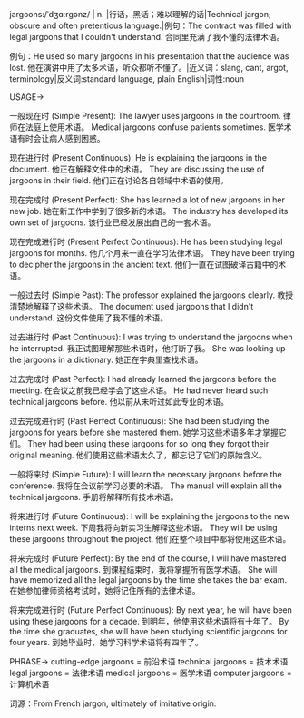 jargoons:/ˈdʒɑːrɡənz/ | n. |行话，黑话；难以理解的话|Technical jargon; obscure and often pretentious language.|例句：The contract was filled with legal jargoons that I couldn't understand.  合同里充满了我不懂的法律术语。

例句：He used so many jargoons in his presentation that the audience was lost. 他在演讲中用了太多术语，听众都听不懂了。|近义词：slang, cant, argot, terminology|反义词:standard language, plain English|词性:noun


USAGE->

一般现在时 (Simple Present):
The lawyer uses jargoons in the courtroom. 律师在法庭上使用术语。
Medical jargoons confuse patients sometimes. 医学术语有时会让病人感到困惑。

现在进行时 (Present Continuous):
He is explaining the jargoons in the document. 他正在解释文件中的术语。
They are discussing the use of jargoons in their field. 他们正在讨论各自领域中术语的使用。

现在完成时 (Present Perfect):
She has learned a lot of new jargoons in her new job.  她在新工作中学到了很多新的术语。
The industry has developed its own set of jargoons. 该行业已经发展出自己的一套术语。

现在完成进行时 (Present Perfect Continuous):
He has been studying legal jargoons for months. 他几个月来一直在学习法律术语。
They have been trying to decipher the jargoons in the ancient text.  他们一直在试图破译古籍中的术语。


一般过去时 (Simple Past):
The professor explained the jargoons clearly. 教授清楚地解释了这些术语。
The document used jargoons that I didn't understand.  这份文件使用了我不懂的术语。

过去进行时 (Past Continuous):
I was trying to understand the jargoons when he interrupted. 我正试图理解那些术语时，他打断了我。
She was looking up the jargoons in a dictionary. 她正在字典里查找术语。

过去完成时 (Past Perfect):
I had already learned the jargoons before the meeting.  在会议之前我已经学会了这些术语。
He had never heard such technical jargoons before. 他以前从未听过如此专业的术语。

过去完成进行时 (Past Perfect Continuous):
She had been studying the jargoons for years before she mastered them. 她学习这些术语多年才掌握它们。
They had been using these jargoons for so long they forgot their original meaning.  他们使用这些术语太久了，都忘记了它们的原始含义。


一般将来时 (Simple Future):
I will learn the necessary jargoons before the conference. 我将在会议前学习必要的术语。
The manual will explain all the technical jargoons.  手册将解释所有技术术语。


将来进行时 (Future Continuous):
I will be explaining the jargoons to the new interns next week. 下周我将向新实习生解释这些术语。
They will be using these jargoons throughout the project.  他们在整个项目中都将使用这些术语。


将来完成时 (Future Perfect):
By the end of the course, I will have mastered all the medical jargoons. 到课程结束时，我将掌握所有医学术语。
She will have memorized all the legal jargoons by the time she takes the bar exam.  在她参加律师资格考试时，她将记住所有的法律术语。


将来完成进行时 (Future Perfect Continuous):
By next year, he will have been using these jargoons for a decade. 到明年，他使用这些术语将有十年了。
By the time she graduates, she will have been studying scientific jargoons for four years. 到她毕业时，她学习科学术语将有四年了。



PHRASE->
cutting-edge jargoons = 前沿术语
technical jargoons = 技术术语
legal jargoons = 法律术语
medical jargoons = 医学术语
computer jargoons = 计算机术语


词源：From French jargon, ultimately of imitative origin.
